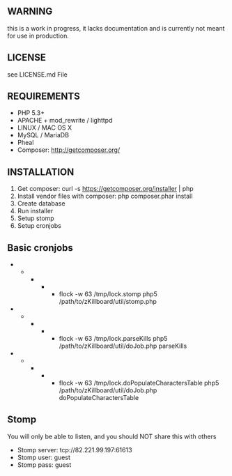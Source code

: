 ## WARNING
this is a work in progress, it lacks documentation and is currently
not meant for use in production.

## LICENSE
see LICENSE.md File

## REQUIREMENTS
- PHP 5.3+
- APACHE + mod_rewrite / lighttpd
- LINUX / MAC OS X
- MySQL / MariaDB
- Pheal
- Composer: http://getcomposer.org/

## INSTALLATION
1. Get composer: curl -s https://getcomposer.org/installer | php
2. Install vendor files with composer: php composer.phar install
3. Create database
4. Run installer
5. Setup stomp
6. Setup cronjobs

## Basic cronjobs
* * * * * flock -w 63 /tmp/lock.stomp php5 /path/to/zKillboard/util/stomp.php
* * * * * flock -w 63 /tmp/lock.parseKills php5 /path/to/zKillboard/util/doJob.php parseKills
* * * * * flock -w 63 /tmp/lock.doPopulateCharactersTable php5 /path/to/zKillboard/util/doJob.php doPopulateCharactersTable


## Stomp
You will only be able to listen, and you should NOT share this with others
- Stomp server: tcp://82.221.99.197:61613
- Stomp user: guest
- Stomp pass: guest
